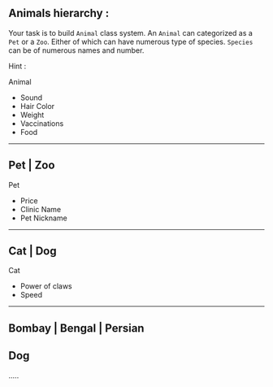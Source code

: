 ## Animals hierarchy :

Your task is to build `Animal` class system. An `Animal` can categorized as a `Pet` or a `Zoo`. Either of which can have numerous type of species. 
`Species` can be of numerous names and number.

Hint : 

Animal 
- Sound
- Hair Color
- Weight
- Vaccinations
- Food
------
Pet | Zoo
------

Pet
- Price
- Clinic Name
- Pet Nickname
-----
Cat | Dog
-----

Cat
- Power of claws
- Speed
-----
Bombay | Bengal | Persian
-----

Dog
-----
.....
